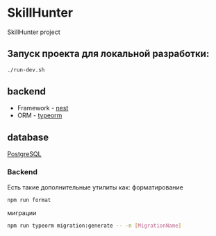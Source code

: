 # SkillHunter
SkillHunter project

## Запуск проекта для локальной разработки:
```sh
./run-dev.sh
```

## backend 
* Framework - [nest](https://nestjs.com/)
* ORM - [typeorm](https://typeorm.io/)

## database 
[PostgreSQL](https://www.postgresql.org/)

### Backend
Есть такие дополнительные утилиты как:
форматирование
```sh
npm run format
```
миграции
```sh
npm run typeorm migration:generate -- -n [MigrationName]
```


